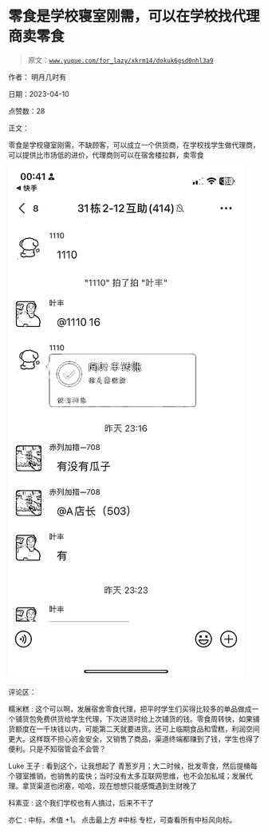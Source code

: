 # 零食是学校寝室刚需，可以在学校找代理商卖零食

> 原文：[`www.yuque.com/for_lazy/xkrm14/dokuk6gsd0nhl3a9`](https://www.yuque.com/for_lazy/xkrm14/dokuk6gsd0nhl3a9)

作者： 明月几时有

日期：2023-04-10

点赞数：28

正文：

零食是学校寝室刚需，不缺顾客，可以成立一个供货商，在学校找学生做代理商，可以提供比市场低的进价，代理商则可以在宿舍楼拉群，卖零食

![](img/4c17519d9ee5c3277e12f11e2cd8d279.png)

评论区：

糯米糕 : 这个可以啊，发展宿舍零食代理，把平时学生们买得比较多的单品做成一个铺货包免费供货给学生代理，下次进货时给上次铺货的钱。零食周转快，如果铺货额度在一千块钱以内，可能第二天就要进货。还可上临期食品和雪糕，利润空间更大。这样既不担心资金安全，又销售了商品，渠道终端都赚到了钱，学生也得了便利。只是不知宿管会不会管？

Luke 王子 : 看到这个，让我想起了 青葱岁月；大二时候，批发零食，然后提桶每个寝室推销，也销售的蛮快；当时没有太多互联网思维，也不会加私域；发展代理。拿货渠道也闭塞，哈哈，现在想想只能感慨遇到生财晚了

科素亚 : 这个我们学校也有人搞过，后来不干了

亦仁 : 中标，术值 +1。 点击最上方 #中标 专栏，可查看所有中标风向标。



